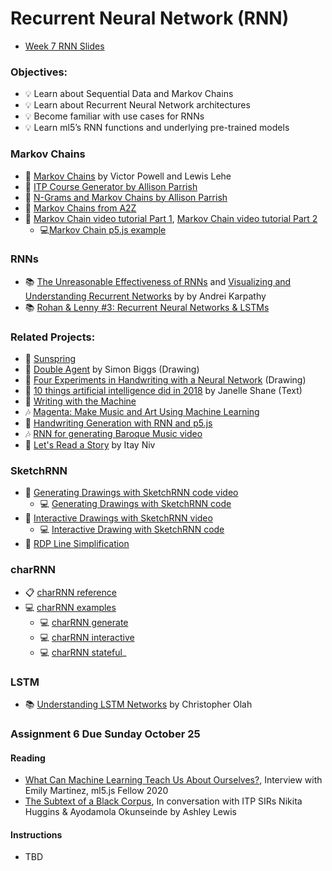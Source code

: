 # Recurrent Neural Network (RNN)

- [Week 7 RNN Slides](https://docs.google.com/presentation/d/1ujIuPSKzeDLK-D6FRJlVHDsMmWU0Sy8RYZ7_kq3FLVA/edit?usp=sharing)

### Objectives:

- 💡 Learn about Sequential Data and Markov Chains
- 💡 Learn about Recurrent Neural Network architectures
- 💡 Become familiar with use cases for RNNs
- 💡 Learn ml5’s RNN functions and underlying pre-trained models

### Markov Chains

- 🔗 [Markov Chains](http://setosa.io/blog/2014/07/26/markov-chains/) by Victor Powell and Lewis Lehe
- 🔗 [ITP Course Generator by Allison Parrish](http://static.decontextualize.com/toys/next_semester)
- 🔗 [N-Grams and Markov Chains by Allison Parrish](http://www.decontextualize.com/teaching/rwet/n-grams-and-markov-chains/)
- 🔗 [Markov Chains from A2Z](https://shiffman.net/a2z/markov/)
- 🎥 [Markov Chain video tutorial Part 1](https://youtu.be/eGFJ8vugIWA), [Markov Chain video tutorial Part 2](https://youtu.be/9r8CmofnbAQ)
  - 💻[Markov Chain p5.js example](https://editor.p5js.org/ima_ml/sketches/FW9u9zhz0)

### RNNs

- 📚 [The Unreasonable Effectiveness of RNNs](http://karpathy.github.io/2015/05/21/rnn-effectiveness/) and [Visualizing and Understanding Recurrent Networks](https://skillsmatter.com/skillscasts/6611-visualizing-and-understanding-recurrent-networks) by by Andrei Karpathy
- 📚 [Rohan & Lenny #3: Recurrent Neural Networks & LSTMs](https://ayearofai.com/rohan-lenny-3-recurrent-neural-networks-10300100899b)

### Related Projects:

- 🍿 [Sunspring](https://arstechnica.com/gaming/2016/06/an-ai-wrote-this-movie-and-its-strangely-moving/)
- 🎨 [Double Agent](http://littlepig.org.uk/installations/doubleagent/index.htm) by Simon Biggs (Drawing)
- 🎨 [Four Experiments in Handwriting with a Neural Network](https://distill.pub/2016/handwriting/) (Drawing)
- 📖 [10 things artificial intelligence did in 2018](http://aiweirdness.com/post/181621835642/10-things-artificial-intelligence-did-in-2018) by Janelle Shane (Text)
- 📖 [Writing with the Machine](https://www.robinsloan.com/notes/writing-with-the-machine/)
- 🎶 [Magenta: Make Music and Art Using Machine Learning](https://magenta.tensorflow.org/)
- 🎨 [Handwriting Generation with RNN and p5.js](http://blog.otoro.net/2017/01/01/recurrent-neural-network-artist/)
- 🎶 [RNN for generating Baroque Music video](https://www.youtube.com/watch?v=SacogDL_4JU)
- 📖 [Let's Read a Story](https://medium.com/ml5js/lets-read-a-story-talking-to-books-using-semantic-similarity-f283168b4264) by Itay Niv

### SketchRNN

- 🎥 [Generating Drawings with SketchRNN code video](https://thecodingtrain.com/CodingChallenges/128-sketchrnn-snowflakes)
  - 💻 [Generating Drawings with SketchRNN code](https://editor.p5js.org/ml5/sketches/SketchRNN_basic)
- 🎥 [Interactive Drawings with SketchRNN video](https://thecodingtrain.com/CodingChallenges/153-interactive-sketchrnn.html)
  - 💻 [Interactive Drawing with SketchRNN code](https://editor.p5js.org/codingtrain/sketches/hcumr-aua)
- 🎥 [RDP Line Simplification](https://thecodingtrain.com/CodingChallenges/152-rdp-algorithm.html)

### charRNN

- 📋 [charRNN reference](https://learn.ml5js.org/#/reference/charrnn)
- 💻 [charRNN examples](https://learn.ml5js.org/#/reference/charrnn?id=examples)
  - 💻 [charRNN generate](https://examples.ml5js.org/p5js/charrnn/charrnn_text/)
  - 💻 [charRNN interactive](https://examples.ml5js.org/p5js/charrnn/charrnn_interactive/)
  - 💻 [charRNN stateful](https://examples.ml5js.org/p5js/charrnn/charrnn_text_stateful/)\_

### LSTM

- 📚 [Understanding LSTM Networks](http://colah.github.io/posts/2015-08-Understanding-LSTMs/) by Christopher Olah

### Assignment 6 Due Sunday October 25

#### Reading

- [What Can Machine Learning Teach Us About Ourselves?](https://medium.com/processing-foundation/what-can-machine-learning-teach-us-about-ourselves-65b268431890), Interview with Emily Martinez, ml5.js Fellow 2020
- [The Subtext of a Black Corpus](https://medium.com/ml5js/the-subtext-of-a-black-corpus-4440de02eb32), In conversation with ITP SIRs Nikita Huggins & Ayodamola Okunseinde by Ashley Lewis


#### Instructions

- TBD
